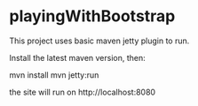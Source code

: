 playingWithBootstrap
====================

This project uses basic maven jetty plugin to run.

Install the latest maven version, then:

mvn install
mvn jetty:run

the site will run on http://localhost:8080